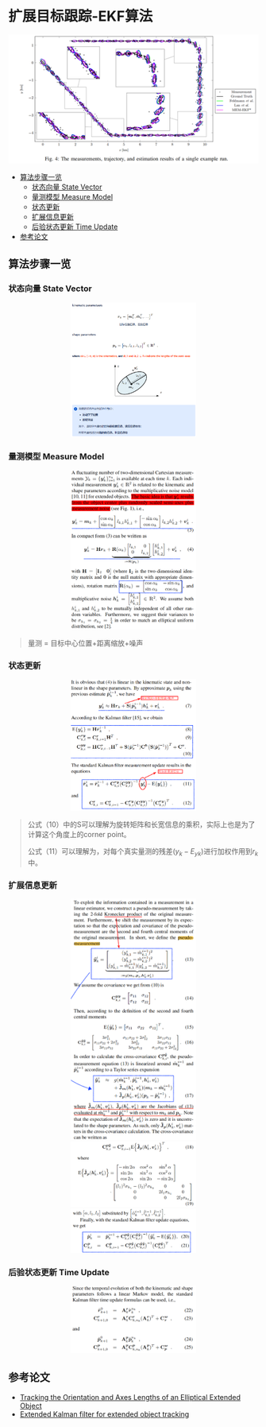 
# 扩展目标跟踪-EKF算法

![](images/20230319135321.png)

- [算法步骤一览](#算法步骤一览)
  - [状态向量 State Vector](#状态向量-state-vector)
  - [量测模型 Measure Model](#量测模型-measure-model)
  - [状态更新](#状态更新)
  - [扩展信息更新](#扩展信息更新)
  - [后验状态更新 Time Update](#后验状态更新-time-update)
- [参考论文](#参考论文)


## 算法步骤一览

### 状态向量 State Vector

<div align=center>
<img src="images/20230319140344.png" width="50%" >
</div>


### 量测模型 Measure Model

<div align=center>
<img src="images/20230319140429.png" width="50%" >
</div>

> 量测 = 目标中心位置+距离缩放+噪声


### 状态更新
<div align=center>
<img src="images/20230319140605.png" width="50%" >
</div>

> 公式（10）中的S可以理解为旋转矩阵和长宽信息的乘积，实际上也是为了计算这个角度上的corner point。
> 
> 公式（11）可以理解为，对每个真实量测的残差$(y_k-E_{yk})$进行加权作用到$r_k$中。

### 扩展信息更新
<div align=center>
<img src="images/20230319140822.png" width="50%" >
</div>

<div align=center>
<img src="images/20230319140855.png" width="50%" >
</div>

<div align=center>
<img src="images/20230319140912.png" width="50%" >
</div>


### 后验状态更新 Time Update
<div align=center>
<img src="images/20230319140956.png" width="50%" >
</div>


## 参考论文
- [Tracking the Orientation and Axes Lengths of an Elliptical Extended Object]()
- [Extended Kalman filter for extended object tracking]()